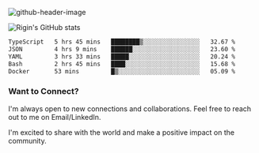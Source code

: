 
![github-header-image](https://github.com/riginoommen/riginoommen/assets/3840244/889cae65-df55-4cda-86cc-bf21bf1f2e96)

![Rigin's GitHub stats](https://github-readme-stats.vercel.app/api?username=riginoommen\&show_icons=true\&show=reviews,discussions_started,discussions_answered,prs_merged,prs_merged_percentage)


<!--START_SECTION:waka-->

```txt
TypeScript   5 hrs 45 mins   ████████▒░░░░░░░░░░░░░░░░   32.67 %
JSON         4 hrs 9 mins    ██████░░░░░░░░░░░░░░░░░░░   23.60 %
YAML         3 hrs 33 mins   █████░░░░░░░░░░░░░░░░░░░░   20.24 %
Bash         2 hrs 45 mins   ████░░░░░░░░░░░░░░░░░░░░░   15.68 %
Docker       53 mins         █▒░░░░░░░░░░░░░░░░░░░░░░░   05.09 %
```

<!--END_SECTION:waka-->

### Want to Connect?

I'm always open to new connections and collaborations. Feel free to reach out to me on Email/LinkedIn.

I'm excited to share with the world and make a positive impact on the community.
